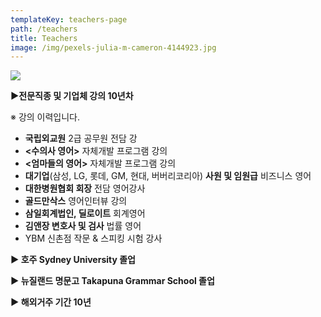 ```yaml
---
templateKey: teachers-page
path: /teachers
title: Teachers
image: /img/pexels-julia-m-cameron-4144923.jpg
---
```

![](/img/image1.png)

**▶전문직종 및 기업체 강의 10년차**

※ 강의 이력입니다.

* **국립외교원** 2급 공무원 전담 강
* **<수의사 영어>** 자체개발 프로그램 강의
* **<엄마들의 영어>** 자체개발 프로그램 강의
* **대기업**(삼성, LG, 롯데, GM, 현대, 버버리코리아) **사원 및 임원급** 비즈니스 영어
* **대한병원협회 회장** 전담 영어강사
* **골드만삭스** 영어인터뷰 강의
* **삼일회계법인, 딜로이트** 회계영어
* **김앤장 변호사 및 검사** 법률 영어
* YBM 신촌점 작문 & 스피킹 시험 강사



**▶ 호주 Sydney University 졸업**

**▶ 뉴질랜드 명문고 Takapuna Grammar School 졸업**

**▶ 해외거주 기간 10년**